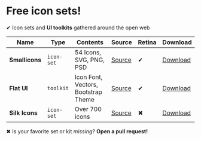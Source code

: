 # Free icon sets!

✔ Icon sets and **UI toolkits** gathered around the open web

Name|Type|Contents|Source|Retina|Download
---|---|---|---|---|---
**Smallicons**|`icon-set`|54 Icons, SVG, PNG, PSD|[Source](http://www.smashingmagazine.com/2013/11/29/freebie-smallicons-icon-set/)|✔|[Download](https://github.com/bevacqua/icon-sets/raw/master/sets/smashing-freebie-smallicons-icon-set.zip)
**Flat UI**|`toolkit`|Icon Font, Vectors, Bootstrap Theme|[Source](http://designmodo.github.io/Flat-UI/)|✔|[Download](https://github.com/designmodo/Flat-UI/archive/master.zip)
**Silk Icons**|`icon-set`|Over 700 icons|[Source](http://www.famfamfam.com/lab/icons/silk/)|✖|[Download](http://www.famfamfam.com/lab/icons/silk/famfamfam_silk_icons_v013.zip)

✖ Is your favorite set or kit _missing_? **Open a pull request!**
